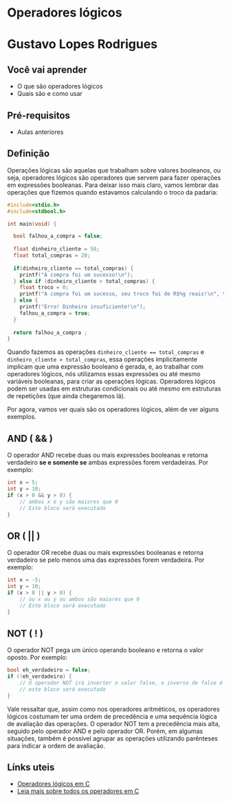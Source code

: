 # Operadores lógicos

# Gustavo Lopes Rodrigues

## Você vai aprender

- O que são operadores lógicos
- Quais são e como usar

## Pré-requisitos

- Aulas anteriores

## Definição

Operações lógicas são aquelas que trabalham sobre valores booleanos, ou seja, operadores lógicos são operadores que servem para fazer operações em expressões booleanas. Para deixar isso mais claro, vamos lembrar das operações que fizemos quando estavamos calculando o troco da padaria:

```c
#include<stdio.h>
#include<stdbool.h>

int main(void) {

  bool falhou_a_compra = false;
  
  float dinheiro_cliente = 50;
  float total_compras = 20;
  
  if(dinheiro_cliente == total_compras) {
    printf("A compra foi um sucesso!\n");
  } else if (dinheiro_cliente > total_compras) {
    float troco = 0;
    printf("A compra foi um sucesso, seu troco foi de R$%g reais!\n", troco);
  } else {
    printf("Erro! Dinheiro insuficiente!\n");
    falhou_a_compra = true;
  }
  
  return falhou_a_compra ;
}
```

Quando fazemos as operações ```dinheiro_cliente == total_compras``` e ```dinheiro_cliente > total_compras```, essa operações implicitamente implicam que uma expressão booleano é gerada, e, ao trabalhar com operadores lógicos, nós utilizamos essas expressões ou até mesmo variáveis booleanas, para criar as operações lógicas. Operadores lógicos podem ser usadas em estruturas condicionais ou até mesmo em estruturas de repetições (que ainda chegaremos lá).

Por agora, vamos ver quais são os operadores lógicos, além de ver alguns exemplos.

## AND ( && )

O operador AND recebe duas ou mais expressões booleanas e retorna verdadeiro **se e somente se** ambas expressões forem verdadeiras. Por exemplo:

```c
int x = 5;
int y = 10;
if (x > 0 && y > 0) {
    // ambos x e y são maiores que 0
    // Este bloco será executado
}
```

## OR ( || )

O operador OR recebe duas ou mais expressões booleanas e retorna verdadeiro se pelo menos uma das expressões forem verdadeira. Por exemplo:

```c
int x = -5;
int y = 10;
if (x > 0 || y > 0) {
    // ou x ou y ou ambos são maiores que 0
    // Este bloco será executado
}
``` 

## NOT ( ! )

O operador NOT pega um único operando booleano e retorna o valor oposto. Por exemplo:

```c
bool eh_verdadeiro = false;
if (!eh_verdadeiro) {
    // O operador NOT irá inverter o valor false, o inverso de false é verdadeiro
    // este bloco será executado
}
```

Vale ressaltar que, assim como nos operadores aritméticos, os operadores lógicos costumam ter uma ordem de precedência e uma sequência lógica de avaliação das operações. O operador NOT tem a precedência mais alta, seguido pelo operador AND e pelo operador OR. Porém, em algumas situações, também é possível agrupar as operações utilizando parênteses para indicar a ordem de avaliação.

## Línks uteis

- [Operadores lógicos em C](http://linguagemc.com.br/operadores-logicos-em-c/#:~:text=Os%20operadores%20l%C3%B3gicos%20s%C3%A3o%20utilizados,condi%C3%A7%C3%B5es%20simples%20em%20express%C3%B5es%20l%C3%B3gicas.)
- [Leia mais sobre todos os operadores em C](https://www.inf.ufpr.br/roberto/ci067/02_operad.html)
